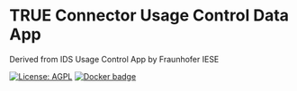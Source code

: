 # TRUE Connector Usage Control Data App

Derived from IDS Usage Control App by Fraunhofer IESE


[![License: AGPL](https://img.shields.io/github/license/Engineering-Research-and-Development/true-connector-fiware_data_app.svg)](https://opensource.org/licenses/AGPL-3.0)
[![Docker badge](https://img.shields.io/docker/pulls/rdlabengpa/ids_uc_data_app.svg)](https://hub.docker.com/r/rdlabengpa/ids_uc_data_app)
<br/>

